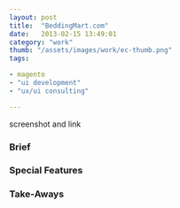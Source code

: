 ```yaml
---
layout: post
title:  "BeddingMart.com"
date:   2013-02-15 13:49:01
category: "work"
thumb: "/assets/images/work/ec-thumb.png"
tags:  

- magento  
- "ui development"  
- "ux/ui consulting"

---
```



screenshot and link  

### Brief

### Special Features

### Take-Aways